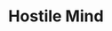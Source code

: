 ---
title: "Hostile Mind"

feat:
  types: ["General"]
  description: |
    Your mind recoils violently against those who use psionics against you.
  prerequisite: |
    Cha 15.
  benefit: |
    Whenever you are subject to a power from the telepathy discipline (regardless of whether the power is harmful or beneficial to you), the manifester must make a Will saving throw against a DC of 10 + &#189; your character level + your Charisma bonus or take {% die_roll 2 6 0 %} points of damage.

    The benefit of this feat applies only to psionic powers and psi-like abilities. This is an exception to the psionics-magic transparency rule.
  special: |
    You cannot take or use this feat if you have the ability to use powers (if you have a power point reserve or psi-like abilities).
---
